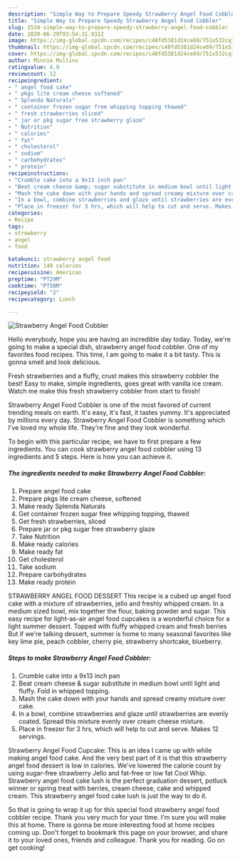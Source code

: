 ```yaml
---
description: "Simple Way to Prepare Speedy Strawberry Angel Food Cobbler"
title: "Simple Way to Prepare Speedy Strawberry Angel Food Cobbler"
slug: 1534-simple-way-to-prepare-speedy-strawberry-angel-food-cobbler
date: 2020-06-29T03:54:31.931Z
image: https://img-global.cpcdn.com/recipes/c48fd5381d24ce69/751x532cq70/strawberry-angel-food-cobbler-recipe-main-photo.jpg
thumbnail: https://img-global.cpcdn.com/recipes/c48fd5381d24ce69/751x532cq70/strawberry-angel-food-cobbler-recipe-main-photo.jpg
cover: https://img-global.cpcdn.com/recipes/c48fd5381d24ce69/751x532cq70/strawberry-angel-food-cobbler-recipe-main-photo.jpg
author: Minnie Mullins
ratingvalue: 4.9
reviewcount: 12
recipeingredient:
- " angel food cake"
- " pkgs lite cream cheese softened"
- " Splenda Naturals"
- " container frozen sugar free whipping topping thawed"
- " fresh strawberries sliced"
- " jar or pkg sugar free strawberry glaze"
- " Nutrition"
- " calories"
- " fat"
- " cholesterol"
- " sodium"
- " carbohydrates"
- " protein"
recipeinstructions:
- "Crumble cake into a 9x13 inch pan"
- "Beat cream cheese &amp; sugar substitute in medium bowl until light and fluffy. Fold in whipped topping."
- "Mash the cake down with your hands and spread creamy mixture over cake."
- "In a bowl, combine strawberries and glaze until strawberries are evenly coated. Spread this mixture evenly over cream cheese mixture."
- "Place in freezer for 3 hrs, which will help to cut and serve. Makes 12 servings."
categories:
- Recipe
tags:
- strawberry
- angel
- food

katakunci: strawberry angel food 
nutrition: 149 calories
recipecuisine: American
preptime: "PT29M"
cooktime: "PT50M"
recipeyield: "2"
recipecategory: Lunch

---
```



![Strawberry Angel Food Cobbler](https://img-global.cpcdn.com/recipes/c48fd5381d24ce69/751x532cq70/strawberry-angel-food-cobbler-recipe-main-photo.jpg)

Hello everybody, hope you are having an incredible day today. Today, we're going to make a special dish, strawberry angel food cobbler. One of my favorites food recipes. This time, I am going to make it a bit tasty. This is gonna smell and look delicious.

Fresh strawberries and a fluffy, crust makes this strawberry cobbler the best! Easy to make, simple ingredients, goes great with vanilla ice cream. Watch me make this fresh strawberry cobbler from start to finish!

Strawberry Angel Food Cobbler is one of the most favored of current trending meals on earth. It's easy, it's fast, it tastes yummy. It's appreciated by millions every day. Strawberry Angel Food Cobbler is something which I've loved my whole life. They're fine and they look wonderful.


To begin with this particular recipe, we have to first prepare a few ingredients. You can cook strawberry angel food cobbler using 13 ingredients and 5 steps. Here is how you can achieve it.

<!--inarticleads1-->

##### The ingredients needed to make Strawberry Angel Food Cobbler:

1. Prepare  angel food cake
1. Prepare  pkgs lite cream cheese, softened
1. Make ready  Splenda Naturals
1. Get  container frozen sugar free whipping topping, thawed
1. Get  fresh strawberries, sliced
1. Prepare  jar or pkg sugar free strawberry glaze
1. Take  Nutrition
1. Make ready  calories
1. Make ready  fat
1. Get  cholesterol
1. Take  sodium
1. Prepare  carbohydrates
1. Make ready  protein


STRAWBERRY ANGEL FOOD DESSERT This recipe is a cubed up angel food cake with a mixture of strawberries, jello and freshly whipped cream. In a medium sized bowl, mix together the flour, baking powder and sugar. This easy recipe for light-as-air angel food cupcakes is a wonderful choice for a light summer dessert. Topped with fluffy whipped cream and fresh berries But if we&#39;re talking dessert, summer is home to many seasonal favorites like key lime pie, peach cobbler, cherry pie, strawberry shortcake, blueberry. 

<!--inarticleads2-->

##### Steps to make Strawberry Angel Food Cobbler:

1. Crumble cake into a 9x13 inch pan
1. Beat cream cheese &amp; sugar substitute in medium bowl until light and fluffy. Fold in whipped topping.
1. Mash the cake down with your hands and spread creamy mixture over cake.
1. In a bowl, combine strawberries and glaze until strawberries are evenly coated. Spread this mixture evenly over cream cheese mixture.
1. Place in freezer for 3 hrs, which will help to cut and serve. Makes 12 servings.


Strawberry Angel Food Cupcake: This is an idea I came up with while making angel food cake. And the very best part of it is that this strawberry angel food dessert is low in calories. We&#39;ve lowered the calorie count by using sugar-free strawberry Jello and fat-free or low fat Cool Whip. Strawberry angel food cake lush is the perfect graduation dessert, potluck winner or spring treat with berries, cream cheese, cake and whipped cream. This strawberry angel food cake lush is just the way to do it. 

So that is going to wrap it up for this special food strawberry angel food cobbler recipe. Thank you very much for your time. I'm sure you will make this at home. There is gonna be more interesting food at home recipes coming up. Don't forget to bookmark this page on your browser, and share it to your loved ones, friends and colleague. Thank you for reading. Go on get cooking!
